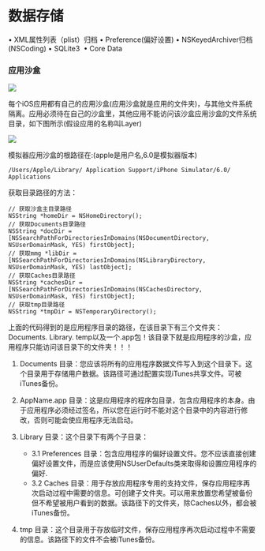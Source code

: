 # 数据存储

• XML属性列表（plist）归档
• Preference(偏好设置)
• NSKeyedArchiver归档(NSCoding)
• SQLite3 
• Core Data

### 应用沙盒

![](http://oc98nass3.bkt.clouddn.com/15336532339636.jpg)

每个iOS应用都有自己的应用沙盒(应用沙盒就是应用的文件夹)，与其他文件系统隔离。应用必须待在自己的沙盒里，其他应用不能访问该沙盒应用沙盒的文件系统目录，如下图所示(假设应用的名称叫Layer)

![](http://oc98nass3.bkt.clouddn.com/15336536648683.jpg)

模拟器应用沙盒的根路径在:(apple是用户名,6.0是模拟器版本)

```
/Users/Apple/Library/ Application Support/iPhone Simulator/6.0/ Applications
```

获取目录路径的方法：

```objc
// 获取沙盒主目录路径
NSString *homeDir = NSHomeDirectory();
// 获取Documents目录路径
NSString *docDir = [NSSearchPathForDirectoriesInDomains(NSDocumentDirectory, NSUserDomainMask, YES) firstObject];
// 获取mmg *libDir = [NSSearchPathForDirectoriesInDomains(NSLibraryDirectory, NSUserDomainMask, YES) lastObject];
// 获取Caches目录路径
NSString *cachesDir = [NSSearchPathForDirectoriesInDomains(NSCachesDirectory, NSUserDomainMask, YES) firstObject];
// 获取tmp目录路径
NSString *tmpDir = NSTemporaryDirectory();
```

上面的代码得到的是应用程序目录的路径，在该目录下有三个文件夹：Documents. Library. temp以及一个.app包！该目录下就是应用程序的沙盒，应用程序只能访问该目录下的文件夹！！！

1. Documents 目录：您应该将所有的应用程序数据文件写入到这个目录下。这个目录用于存储用户数据。该路径可通过配置实现iTunes共享文件。可被iTunes备份。
2. AppName.app 目录：这是应用程序的程序包目录，包含应用程序的本身。由于应用程序必须经过签名，所以您在运行时不能对这个目录中的内容进行修改，否则可能会使应用程序无法启动。
3. Library 目录：这个目录下有两个子目录：
    - 3.1 Preferences 目录：包含应用程序的偏好设置文件。您不应该直接创建偏好设置文件，而是应该使用NSUserDefaults类来取得和设置应用程序的偏好.
    - 3.2 Caches 目录：用于存放应用程序专用的支持文件，保存应用程序再次启动过程中需要的信息。可创建子文件夹。可以用来放置您希望被备份但不希望被用户看到的数据。该路径下的文件夹，除Caches以外，都会被iTunes备份。
    
4. tmp 目录：这个目录用于存放临时文件，保存应用程序再次启动过程中不需要的信息。该路径下的文件不会被iTunes备份。
